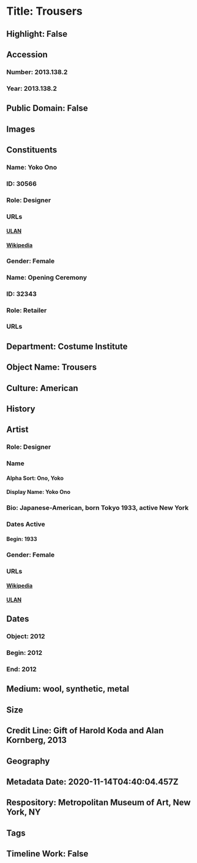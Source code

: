 # Title: Trousers
## Highlight: False
## Accession
### Number: 2013.138.2
### Year: 2013.138.2
## Public Domain: False
## Images
## Constituents
### Name: Yoko Ono
### ID: 30566
### Role: Designer
### URLs
#### [ULAN](http://vocab.getty.edu/page/ulan/500115959)
#### [Wikipedia](https://www.wikidata.org/wiki/Q117012)
### Gender: Female
### Name: Opening Ceremony
### ID: 32343
### Role: Retailer
### URLs
## Department: Costume Institute
## Object Name: Trousers
## Culture: American
## History
## Artist
### Role: Designer
### Name
#### Alpha Sort: Ono, Yoko
#### Display Name: Yoko Ono
### Bio: Japanese-American, born Tokyo 1933, active New York
### Dates Active
#### Begin: 1933
### Gender: Female
### URLs
#### [Wikipedia](https://www.wikidata.org/wiki/Q117012)
#### [ULAN](http://vocab.getty.edu/page/ulan/500115959)
## Dates
### Object: 2012
### Begin: 2012
### End: 2012
## Medium: wool, synthetic, metal
## Size
## Credit Line: Gift of Harold Koda and Alan Kornberg, 2013
## Geography
## Metadata Date: 2020-11-14T04:40:04.457Z
## Respository: Metropolitan Museum of Art, New York, NY
## Tags
## Timeline Work: False